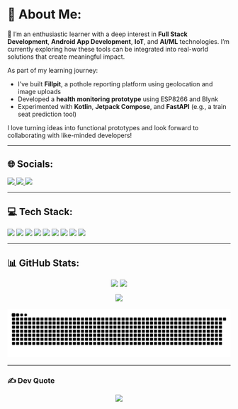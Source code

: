 # 💫 About Me:

🚀 I’m an enthusiastic learner with a deep interest in **Full Stack Development**, **Android App Development**, **IoT**, and **AI/ML** technologies. I’m currently exploring how these tools can be integrated into real-world solutions that create meaningful impact.

As part of my learning journey:
- I’ve built **Fillpit**, a pothole reporting platform using geolocation and image uploads
- Developed a **health monitoring prototype** using ESP8266 and Blynk
- Experimented with **Kotlin**, **Jetpack Compose**, and **FastAPI** (e.g., a train seat prediction tool)

I love turning ideas into functional prototypes and look forward to collaborating with like-minded developers!

---

## 🌐 Socials:

<p align="left">
  <a href="https://www.instagram.com/akshit.singhh/" target="_blank">
    <img src="https://img.shields.io/badge/Instagram-%23E4405F.svg?style=for-the-badge&logo=Instagram&logoColor=white" />
  </a>
  <a href="https://www.linkedin.com/in/akshit-singhh/" target="_blank">
    <img src="https://img.shields.io/badge/LinkedIn-%230077B5.svg?style=for-the-badge&logo=linkedin&logoColor=white" />
  </a>
  <a href="mailto:akshitsingh658@gmail.com">
    <img src="https://img.shields.io/badge/Email-D14836?style=for-the-badge&logo=gmail&logoColor=white" />
  </a>
</p>

---

## 💻 Tech Stack:

<p align="left">
  <img src="https://img.shields.io/badge/html5-%23E34F26.svg?style=for-the-badge&logo=html5&logoColor=white" />
  <img src="https://img.shields.io/badge/css3-%231572B6.svg?style=for-the-badge&logo=css3&logoColor=white" />
  <img src="https://img.shields.io/badge/java-%23ED8B00.svg?style=for-the-badge&logo=openjdk&logoColor=white" />
  <img src="https://img.shields.io/badge/kotlin-%237F52FF.svg?style=for-the-badge&logo=kotlin&logoColor=white" />
  <img src="https://img.shields.io/badge/php-%23777BB4.svg?style=for-the-badge&logo=php&logoColor=white" />
  <img src="https://img.shields.io/badge/mysql-4479A1.svg?style=for-the-badge&logo=mysql&logoColor=white" />
  <img src="https://img.shields.io/badge/c++-%2300599C.svg?style=for-the-badge&logo=c%2B%2B&logoColor=white" />
  <img src="https://img.shields.io/badge/-Arduino-00979D?style=for-the-badge&logo=Arduino&logoColor=white" />
  <img src="https://img.shields.io/badge/figma-%23F24E1E.svg?style=for-the-badge&logo=figma&logoColor=white" />
</p>

---

## 📊 GitHub Stats:

<p align="center">
  <img src="https://github-readme-stats.vercel.app/api?username=akshit-singhh&theme=default_repocard&hide_border=false&include_all_commits=false&count_private=false" height="180px"/>
  <img src="https://github-readme-stats.vercel.app/api/top-langs/?username=akshit-singhh&theme=default_repocard&hide_border=false&layout=compact" height="180px"/>
</p>

<p align="center">
  <img src="https://nirzak-streak-stats.vercel.app/?user=akshit-singhh&theme=default_repocard&hide_border=false" />
</p>

<div align="center">
  <img src="https://raw.githubusercontent.com/akshit-singhh/akshit-singhh/output/github-snake.svg" alt="snake svg" />
</div>

---

### ✍️ Dev Quote

<p align="center">
  <img src="https://quotes-github-readme.vercel.app/api?type=horizontal&theme=radical" />
</p>
